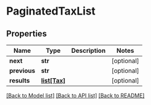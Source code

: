 # PaginatedTaxList

## Properties
Name | Type | Description | Notes
------------ | ------------- | ------------- | -------------
**next** | **str** |  | [optional] 
**previous** | **str** |  | [optional] 
**results** | [**list[Tax]**](Tax.md) |  | [optional] 

[[Back to Model list]](../README.md#documentation-for-models) [[Back to API list]](../README.md#documentation-for-api-endpoints) [[Back to README]](../README.md)



